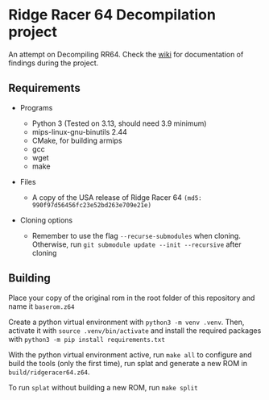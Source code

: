 # Ridge Racer 64 Decompilation project
An attempt on Decompiling RR64.
Check the [wiki](https://github.com/jvicu2001/rr64-decomp/wiki) for documentation of findings during the project.

## Requirements
- Programs
    - Python 3 (Tested on 3.13, should need 3.9 minimum)
    - mips-linux-gnu-binutils 2.44
    - CMake, for building armips
    - gcc
    - wget
    - make
- Files
    - A copy of the USA release of Ridge Racer 64 ``(md5: 990f97d56456fc23e52bd263e709e21e)``

- Cloning options
    - Remember to use the flag ``--recurse-submodules`` when cloning. Otherwise, run ``git submodule update --init --recursive`` after cloning

## Building
Place your copy of the original rom in the root folder of this repository and name it ``baserom.z64``

Create a python virtual environment with ``python3 -m venv .venv``. Then, activate it with ``source .venv/bin/activate`` and install the required packages with ``python3 -m pip install requirements.txt``

With the python virtual environment active, run ``make all`` to configure and build the tools (only the first time), run splat and generate a new ROM in ``build/ridgeracer64.z64``.

To run `splat` without building a new ROM, run `make split`
